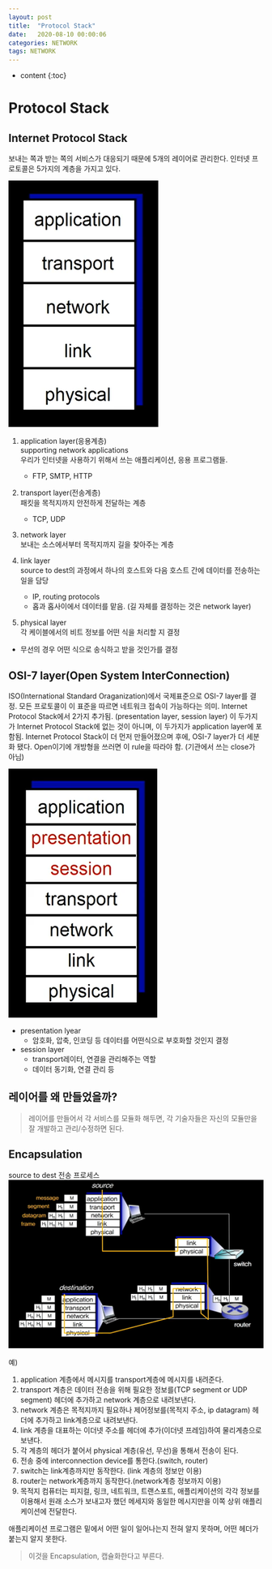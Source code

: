 ```yaml
---
layout: post
title:  "Protocol Stack"
date:   2020-08-10 00:00:06
categories: NETWORK
tags: NETWORK
---
```

* content
{:toc}


# Protocol Stack    

## Internet  Protocol Stack
보내는 쪽과 받는 쪽의 서비스가 대응되기 때문에 5개의 레이어로 관리한다.
인터넷 프로토콜은 5가지의 계층을 가지고 있다.     

![](/../img/network_lecture/internet_protocol.png)     

1. application layer(응용계층)    
supporting network applications    
우리가 인터넷을 사용하기 위해서 쓰는 애플리케이션, 응용 프로그램들.      
	- FTP, SMTP, HTTP    
2. transport layer(전송계층)     
패킷을 목적지까지 안전하게 전달하는 계층     
	- TCP, UDP    
3. network layer     
보내는 소스에서부터 목적지까지 길을 찾아주는 계층

4.  link layer     
source to dest의 과정에서 하나의 호스트와 다음 호스트 간에 데이터를 전송하는 일을 담당
	- IP, routing protocols    
	- 홉과 홉사이에서 데이터를 맡음. (길 자체를 결정하는 것은 network layer)

5. physical layer    
각 케이블에서의 비트 정보를 어떤 식을 처리할 지 결정
- 무선의 경우 어떤 식으로 송식하고 받을 것인가를 결정    


## OSI-7 layer(Open System InterConnection)
ISO(International Standard Oraganization)에서 국제표준으로 OSI-7 layer를 결정.
모든 프로토콜이 이 표준을 따르면 네트워크 접속이 가능하다는 의미.
Internet  Protocol Stack에서 2가지 추가됨. (presentation layer, session layer)
이 두가지가 Internet  Protocol Stack에 없는 것이 아니며, 이 두가지가 application layer에 포함됨.
Internet  Protocol Stack이 더 먼저 만들어졌으며 후에, OSI-7 layer가 더 세분화 됐다. 
Open이기에 개방형을 쓰러면 이 rule을 따라야 함. (기관에서 쓰는 close가 아님)     

![](/../img/network_lecture/osi7layer.png)    



- presentation lyear
	- 암호화, 압축, 인코딩 등 데이터를 어떤식으로 부호화할 것인지 결정    
- session layer
	- transport레이터, 연결을 관리해주는 역할     
	- 데이터 동기화, 연결 관리 등
	
	
## 레이어를 왜 만들었을까?
> 레이어를 만들어서 각 서비스를 모듈화 해두면, 각 기술자들은 자신의 모듈만을 잘 개발하고 관리/수정하면 된다.        


## Encapsulation    
source to dest 전송 프로세스
![](/../img/network_lecture/protocol_process.png)    

예) 
1. application 계층에서 메시지를 transport계층에 메시지를 내려준다.
2. transport 계층은 데이터 전송을 위해 필요한 정보를(TCP segment or UDP segment) 헤더에 추가하고 network 계층으로 내려보낸다. 
3. network 계층은 목적지까지 필요하나 제어정보를(목적지 주소, ip datagram) 헤더에 추가하고 link계층으로 내려보낸다.
4. link 계층을 대표하는 이더넷 주소를 헤더에 추가(이더넷 프레임)하여 물리계층으로 보낸다. 
5. 각 계층의 헤더가 붙어서 physical 계층(유선, 무선)을 통해서 전송이 된다.
6. 전송 중에 interconnection device를 통한다.(switch, router)
7. switch는 link계층까지만 동작한다. (link 계층의 정보만 이용)
8. router는 network계층까지 동작한다.(network계층 정보까지 이용)
9. 목적지 컴퓨터는 피지컬, 링크, 네트워크, 트랜스포트, 애플리케이션의 각각 정보를 이용해서 원래 소스가 보내고자 했던 메세지와 동일한 메시지만을 이쪽 상위 애플리케이션에 전달한다.      


애플리케이션 프로그램은 밑에서 어떤 일이 일어나는지 전혀 알지 못하며, 어떤 헤더가 붙는지 알지 못한다.     
> 이것을 Encapsulation, 캡슐화한다고 부른다.





